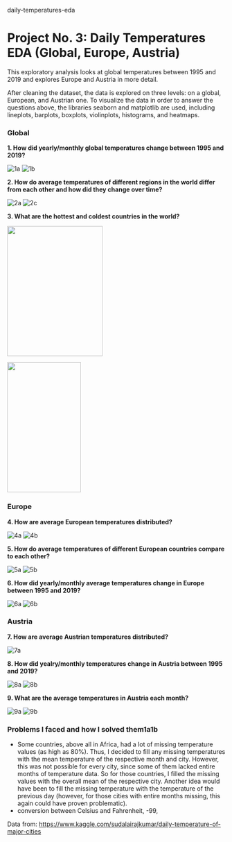 daily-temperatures-eda
# Project No. 3: Daily Temperatures EDA (Global, Europe, Austria)

This exploratory analysis looks at global temperatures between 1995 and 2019 and explores Europe and Austria in more detail.

After cleaning the dataset, the data is explored on three levels: on a global, European, and Austrian one. To visualize the data in order to answer the questions above, the libraries seaborn and matplotlib are used, including lineplots, barplots, boxplots, violinplots, histograms, and heatmaps.

### Global

<b>1. How did yearly/monthly global temperatures change between 1995 and 2019?</b>

![1a](https://github.com/HeleneFabia/daily-temperatures-eda/blob/master/images/1a.png)
![1b](https://github.com/HeleneFabia/daily-temperatures-eda/blob/master/images/1b.png)

<b>2. How do average temperatures of different regions in the world differ from each other and how did they change over time?</b>

![2a](https://github.com/HeleneFabia/daily-temperatures-eda/blob/master/images/2a.png)
![2c](https://github.com/HeleneFabia/daily-temperatures-eda/blob/master/images/2c.png)

<b>3. What are the hottest and coldest countries in the world?</b>

<p align="eft">
  <img width="220" height="300" src="https://github.com/HeleneFabia/daily-temperatures-eda/blob/master/images/3a_.png">
</p> <p align="left">
  <img width="170" height="300" src="https://github.com/HeleneFabia/daily-temperatures-eda/blob/master/images/3b_.png">
</p>


### Europe

<b>4. How are average European temperatures distributed?</b>

![4a](https://github.com/HeleneFabia/daily-temperatures-eda/blob/master/images/4a.png)
![4b](https://github.com/HeleneFabia/daily-temperatures-eda/blob/master/images/4b.png)

<b>5. How do average temperatures of different European countries compare to each other?</b>

![5a](https://github.com/HeleneFabia/daily-temperatures-eda/blob/master/images/5a.png)
![5b](https://github.com/HeleneFabia/daily-temperatures-eda/blob/master/images/5b.png)

<b>6. How did yearly/monthly average temperatures change in Europe between 1995 and 2019?</b>

![6a](https://github.com/HeleneFabia/daily-temperatures-eda/blob/master/images/6a.png)
![6b](https://github.com/HeleneFabia/daily-temperatures-eda/blob/master/images/6b.png)


### Austria

<b>7. How are average Austrian temperatures distributed?</b>

![7a](https://github.com/HeleneFabia/daily-temperatures-eda/blob/master/images/7a.png)

<b>8. How did yealry/monthly temperatures change in Austria between 1995 and 2019?</b>

![8a](https://github.com/HeleneFabia/daily-temperatures-eda/blob/master/images/8a.png)
![8b](https://github.com/HeleneFabia/daily-temperatures-eda/blob/master/images/8b.png)

<b>9. What are the average temperatures in Austria each month?</b>

![9a](https://github.com/HeleneFabia/daily-temperatures-eda/blob/master/images/9a.png)
![9b](https://github.com/HeleneFabia/daily-temperatures-eda/blob/master/images/9b.png)


### Problems I faced and how I solved them1a1b
- Some countries, above all in Africa, had a lot of missing temperature values (as  high as 80%). Thus, I decided to fill any missing temperatures with the mean temperature of the respective month and city. However, this was not possible for every city, since some of them lacked entire months of temperature data. So for those countries, I filled the missing values with the overall mean of the respective city. Another idea would have been to fill the missing temperature with the temperature of the previous day (however, for those cities with entire months missing, this again could have proven problematic).
- conversion between Celsius and Fahrenheit, -99, 

Data from: https://www.kaggle.com/sudalairajkumar/daily-temperature-of-major-cities
